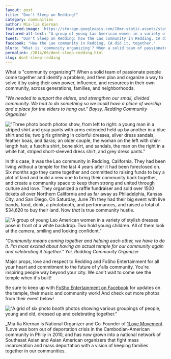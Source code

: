 ```yaml
---
layout: post
title: "Don't Sleep on Redding!"
category: communities
author: Mia-lia Kiernan
featured-image: 'https://storage.googleapis.com/18mr-static-assets/static/images/featured/2014-06-19-dont-sleep-on-redding.jpg'
featured-alt-text: "A group of young Lao American women in a variety of stylish dresses pose in front of a white backdrop. Two hold young children. All of them look at the camera, smiling and looking confident."
tweet: "Don't Sleep on Redding: how the Lao community in Redding, CA did it, together."
facebook: "How the Lao community in Redding, CA did it, together."
blurb: "What is 'community organizing'? When a solid team of passionate people come together and identify a problem, and then plan and organize a way to solve it by using their own power, influence, and resources in their own community, across generations, families, and neighborhoods."
permalink: /2014/06/dont-sleep-redding.html
slug: dont-sleep-redding
---
```


What is "community organizing"? When a solid team of passionate people come together and identify a problem, and then plan and organize a way to solve it by using their own power, influence, and resources in their own community, across generations, families, and neighborhoods. 

_"We needed to support the elders, and strengthen our small, divided community. We had to do something so we could have a place of worship and a place for the elders to hang out." Baysy, Redding Community Organizer_

!["Three photo booth photos show, from left to right: a young man in a striped shirt and gray pants with arms extended held up by another in a blue shirt and tie; two girls grinning in colorful dresses, silver dress sandals, feather boas, and tiaras; an older couple, the woman on the left with chin-length hair, a fuschia shirt, bone skirt, and sandals, the man on the right in a white hat, striped short-sleeved dress shirt, and grey dress pants."](https://storage.googleapis.com/18mr-static-assets/static/images/blog/2014-06-19-dont-sleep-on-redding/photobooth.png)

In this case, it was the Lao community in Redding, California. They had been living without a temple for the last 4 years after it had been foreclosed on. Six months ago they came together and committed to raising funds to buy a plot of land and build a new one to bring their community back together, and create a community space to keep them strong and united through culture and love. They organized a raffle fundraiser and sold over 1500 tickets all over Northern California and as far away as Philadelphia, Kansas City, and San Diego. On Saturday, June 7th they had their big event with live bands, food, drink, a photobooth, and performances, and raised a total of $34,620 to buy their land. Now _that_ is true community hustle.

!["A group of young Lao American women in a variety of stylish dresses pose in front of a white backdrop. Two hold young children. All of them look at the camera, smiling and looking confident."](https://storage.googleapis.com/18mr-static-assets/static/images/featured/2014-06-19-dont-sleep-on-redding.jpg) 

_"Community means coming together and helping each other, we have to do it. I'm most excited about having an actual temple for our community again and celebrating it together." Yai, Redding Community Organizer_

Major props, love and respect to Redding and FoSho Entertainment for all your heart and commitment to the future of y'alls community. You're inspiring people way beyond your city. We can't wait to come see the temple when it's built!

Be sure to keep up with [FoSho Entertainment on Facebook](https://www.facebook.com/FoShoEntertainment) for updates on the temple, their music and community work! And check out more photos from their event below!

!["A grid of six photo booth photos showing various groupings of people, young and old, dressed up and celebrating together."](https://storage.googleapis.com/18mr-static-assets/static/images/blog/2014-06-19-dont-sleep-on-redding/morephotobooth.png)

_Mia-lia Kiernan is National Organizer and Co-Founder of [1Love Movement](http://1lovemovement.wordpress.com/). 1Love was born out of deportation crisis in the Cambodian-American community in Philly in 2010, and has now grown into a national network of Southeast Asian and Asian American organizers that fight mass incarceration and mass deportation with a vision of keeping families together in our communities.